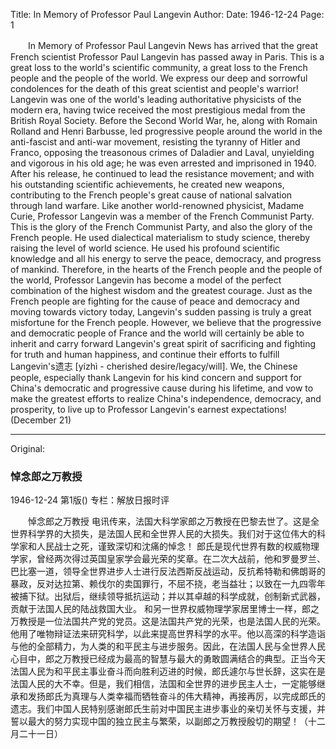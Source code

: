 Title: In Memory of Professor Paul Langevin
Author:
Date: 1946-12-24
Page: 1

　　In Memory of Professor Paul Langevin
    News has arrived that the great French scientist Professor Paul Langevin has passed away in Paris. This is a great loss to the world's scientific community, a great loss to the French people and the people of the world. We express our deep and sorrowful condolences for the death of this great scientist and people's warrior!
    Langevin was one of the world's leading authoritative physicists of the modern era, having twice received the most prestigious medal from the British Royal Society. Before the Second World War, he, along with Romain Rolland and Henri Barbusse, led progressive people around the world in the anti-fascist and anti-war movement, resisting the tyranny of Hitler and Franco, opposing the treasonous crimes of Daladier and Laval, unyielding and vigorous in his old age; he was even arrested and imprisoned in 1940. After his release, he continued to lead the resistance movement; and with his outstanding scientific achievements, he created new weapons, contributing to the French people's great cause of national salvation through land warfare.
    Like another world-renowned physicist, Madame Curie, Professor Langevin was a member of the French Communist Party. This is the glory of the French Communist Party, and also the glory of the French people. He used dialectical materialism to study science, thereby raising the level of world science. He used his profound scientific knowledge and all his energy to serve the peace, democracy, and progress of mankind. Therefore, in the hearts of the French people and the people of the world, Professor Langevin has become a model of the perfect combination of the highest wisdom and the greatest courage. Just as the French people are fighting for the cause of peace and democracy and moving towards victory today, Langevin's sudden passing is truly a great misfortune for the French people. However, we believe that the progressive and democratic people of France and the world will certainly be able to inherit and carry forward Langevin's great spirit of sacrificing and fighting for truth and human happiness, and continue their efforts to fulfill Langevin's遗志 [yízhì - cherished desire/legacy/will]. We, the Chinese people, especially thank Langevin for his kind concern and support for China's democratic and progressive cause during his lifetime, and vow to make the greatest efforts to realize China's independence, democracy, and prosperity, to live up to Professor Langevin's earnest expectations! (December 21)



<hr /> 

Original: 


### 悼念郎之万教授

1946-12-24
第1版()
专栏：解放日报时评

　　悼念郎之万教授
    电讯传来，法国大科学家郎之万教授在巴黎去世了。这是全世界科学界的大损失，是法国人民和全世界人民的大损失。我们对于这位伟大的科学家和人民战士之死，谨致深切和沈痛的悼念！
    郎氏是现代世界有数的权威物理学家，曾经两次得过英国皇家学会最光荣的奖章。在二次大战前，他和罗曼罗兰、巴比塞一道，领导全世界进步人士进行反法西斯反战运动，反抗希特勒和佛朗哥的暴政，反对达拉第、赖伐尔的卖国罪行，不屈不挠，老当益壮；以致在一九四零年被捕下狱。出狱后，继续领导抵抗运动；并以其卓越的科学成就，创制新式武器，贡献于法国人民的陆战救国大业。
    和另一世界权威物理学家居里博士一样，郎之万教授是一位法国共产党的党员。这是法国共产党的光荣，也是法国人民的光荣。他用了唯物辩证法来研究科学，以此来提高世界科学的水平。他以高深的科学造诣与他的全部精力，为人类的和平民主与进步服务。因此，在法国人民与全世界人民心目中，郎之万教授已经成为最高的智慧与最大的勇敢圆满结合的典型。正当今天法国人民为和平民主事业奋斗而向胜利迈进的时候，郎氏遽尔与世长辞，这实在是法国人民的大不幸。但是，我们相信，法国和全世界的进步民主人士，一定能够继承和发扬郎氏为真理与人类幸福而牺牲奋斗的伟大精神，再接再厉，以完成郎氏的遗志。我们中国人民特别感谢郎氏生前对中国民主进步事业的亲切关怀与支援，并誓以最大的努力实现中国的独立民主与繁荣，以副郎之万教授殷切的期望！（十二月二十一日）
